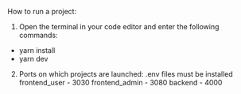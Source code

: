 How to run a project:
1) Open the terminal in your code editor and enter the following commands:
- yarn install
- yarn dev

2) Ports on which projects are launched:
.env files must be installed
frontend_user - 3030
frontend_admin - 3080
backend - 4000
